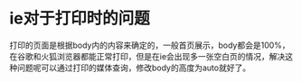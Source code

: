 <!--
 * @Autor: 卢建
 * @LastEditors: 卢建
 * @Description: ie对于打印时的问题
 * @Date: 2021-02-25 09:17:23
 * @LastEditTime: 2021-02-25 09:17:24
-->
# ie对于打印时的问题

打印的页面是根据body内的内容来确定的，一般首页展示，body都会是100%，在谷歌和火狐浏览器都能正常打印，但是在ie会出现多一张空白页的情况，解决这种问题呢可以通过打印的媒体查询，修改body的高度为auto就好了。
